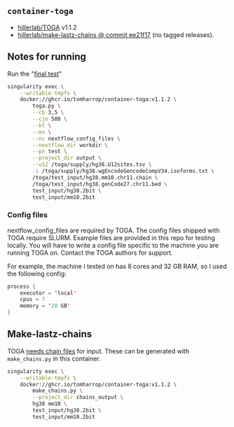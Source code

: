 ## `container-toga`

- [hillerlab/TOGA](https://github.com/hillerlab/TOGA/releases/tag/v1.1.2) v1.1.2
- [hillerlab/make-lastz-chains \@ commit ee21f17](https://github.com/hillerlab/make_lastz_chains/commit/ee21f172fa7f473b7b7f5b8872daaee4746b07f0) (no tagged releases).

## Notes for running

Run the "[final test](https://github.com/hillerlab/TOGA#final-test)"

```bash
singularity exec \
    --writable-tmpfs \
    docker://ghcr.io/tomharrop/container-toga:v1.1.2 \
        toga.py \
        --cb 3,5 \
        --cjn 500 \
        --kt \
        --ms \
        --nc nextflow_config_files \
        --nextflow_dir workdir \
        --pn test \
        --project_dir output \
        --u12 /toga/supply/hg38.U12sites.tsv \
        -i /toga/supply/hg38.wgEncodeGencodeCompV34.isoforms.txt \
        /toga/test_input/hg38.mm10.chr11.chain \
        /toga/test_input/hg38.genCode27.chr11.bed \
        test_input/hg38.2bit \
        test_input/mm10.2bit
```

### Config files

nextflow_config_files are required by TOGA.
The config files shipped with TOGA require SLURM.
Example files are provided in this repo for testing locally.
You will have to write a config file specific to the machine you are running TOGA on.
Contact the TOGA authors for support.

For example, the machine I tested on has 8 cores and 32 GB RAM, so I used the following config:

```java
process {
    executor = 'local'
    cpus = 7
    memory = '28 GB'
}
```

## Make-lastz-chains

TOGA [needs chain files](https://github.com/hillerlab/TOGA#genome-alignment) for input.
These can be generated with `make_chains.py` in this container.

```bash
singularity exec \
    --writable-tmpfs \
    docker://ghcr.io/tomharrop/container-toga:v1.1.2 \
        make_chains.py \
        --project_dir chains_output \
        hg38 mm10 \
        test_input/hg38.2bit \
        test_input/mm10.2bit
```